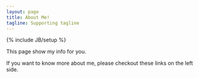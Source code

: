 ```yaml
---
layout: page
title: About Me!
tagline: Supporting tagline
---
```

{% include JB/setup %}

This page show my info for you.


If you want to know more about me, please checkout these links on the left side.
